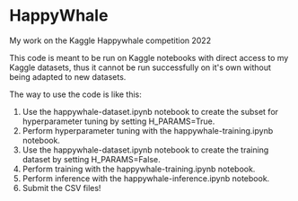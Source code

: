 # HappyWhale
My work on the Kaggle Happywhale competition 2022

This code is meant to be run on Kaggle notebooks with direct access to my Kaggle datasets, thus it cannot be run successfully on it's own without being adapted to new datasets.

The way to use the code is like this:
1. Use the happywhale-dataset.ipynb notebook to create the subset for hyperparameter tuning by setting H_PARAMS=True.
2. Perform hyperparameter tuning with the happywhale-training.ipynb notebook.
3. Use the happywhale-dataset.ipynb notebook to create the training dataset by setting H_PARAMS=False.
4. Perform training with the happywhale-training.ipynb notebook.
5. Perform inference with the happywhale-inference.ipynb notebook.
6. Submit the CSV files!
